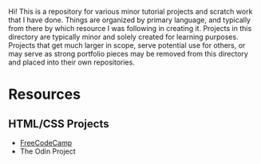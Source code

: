 Hi! This is a repository for various minor tutorial projects and scratch work that I have done. Things are organized by primary language, and typically from there by which resource I was following in creating it. Projects in this directory are typically minor and solely created for learning purposes. Projects that get much larger in scope, serve potential use for others, or may serve as strong portfolio pieces may be removed from this directory and placed into their own repositories.

# Resources
## HTML/CSS Projects
- [FreeCodeCamp](https://www.freecodecamp.org/opeyer)
- The Odin Project